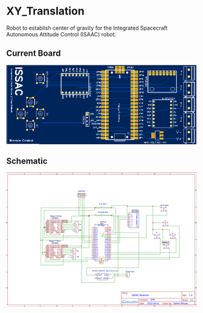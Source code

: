 # XY_Translation

Robot to establish center of gravity for the Integrated Spacecraft Autonomous Attitude Control (ISAAC) robot.

## Current Board
<img src="https://github.com/dylanballback/XY_Translation/blob/media/PCB.png">

## Schematic
<img src="https://github.com/dylanballback/XY_Translation/blob/media/schematic.png" width="900px">

